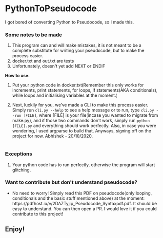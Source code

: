 # PythonToPseudocode
I got bored of converting Python to Pseudocode, so I made this.
<h3>Some notes to be made</h3>
<ol>
  <li>This program can and will make mistakes, it is not meant to be a complete substitute for writing your pseudocode, but to make the process easier.</li>
  <li>docker.txt and out.txt are tests</li>
  <li>Unfortunately, doesn't yet add NEXT or ENDIF</li>
</ol>

<b>How to use.</b>

1. Put your python code in docker.txt(Remember this only works for increments, print statements, for loops, if statements(AKA conditionals), while loops and initialising variables at the moment.)

2. Next, luckily for you, we've made a CLI to make this process easier. Simply run `cli.py --help` to see a help message or to run, type `cli.py --run [FILE]`, where [FILE] is your file(incase you wanted to migrate from make.py), and if those two commands don't work, simply run `python [FILE].py` and everything should work perfectly. Also, in case you were wondering, I used argparse to build that. Anyways, signing off on the project for now. Abhishek - 20/10/2020.
<br></br>

<h3>Exceptions</h3>
<ol>
   <li>Your python code has to run perfectly, otherwise the program will start glitching.</li>
</ol>
<h3>Want to contribute but don't understand pseudocode?</h3>
<ul>
  <li>No need to worry! Simply read this PDF on pseudocode(only looping, conditionals and the basic stuff mentioned above) at the moment: https://pdfhost.io/v/2DAZTyjip_Pseudocode_Syntaxpdf.pdf. It should be easy to understand. You can then open a PR. I would love it if you could contribute to this project!</li>
</ul>
<h2>Enjoy!</h2>
